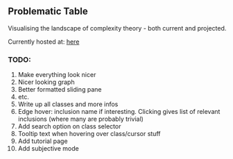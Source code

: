 ## Problematic Table

Visualising the landscape of complexity theory - both current and projected.

Currently hosted at: [here](https://elegant-cat-a1a148.netlify.app/)

### TODO:

1. Make everything look nicer
  2. Nicer looking graph
  3. Better formatted sliding pane
  4. etc.
2. Write up all classes and more infos
3. Edge hover: inclusion name if interesting. Clicking gives list of relevant inclusions (where many are probably trivial)
4. Add search option on class selector
5. Tooltip text when hovering over class/cursor stuff
6. Add tutorial page
7. Add subjective mode
